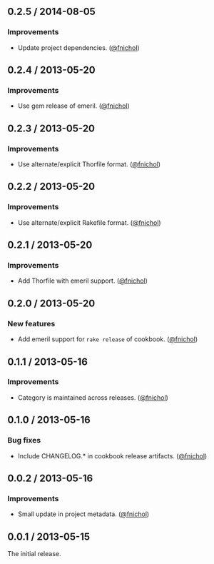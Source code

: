 ## 0.2.5 / 2014-08-05

### Improvements

* Update project dependencies. ([@fnichol][])


## 0.2.4 / 2013-05-20

### Improvements

* Use gem release of emeril. ([@fnichol][])


## 0.2.3 / 2013-05-20

### Improvements

* Use alternate/explicit Thorfile format. ([@fnichol][])


## 0.2.2 / 2013-05-20

### Improvements

* Use alternate/explicit Rakefile format. ([@fnichol][])


## 0.2.1 / 2013-05-20

### Improvements

* Add Thorfile with emeril support. ([@fnichol][])


## 0.2.0 / 2013-05-20

### New features

* Add emeril support for `rake release` of cookbook. ([@fnichol][])


## 0.1.1 / 2013-05-16

### Improvements

* Category is maintained across releases. ([@fnichol][])


## 0.1.0 / 2013-05-16

### Bug fixes

* Include CHANGELOG.\* in cookbook release artifacts. ([@fnichol][])


## 0.0.2 / 2013-05-16

### Improvements

* Small update in project metadata. ([@fnichol][])

## 0.0.1 / 2013-05-15

The initial release.

<!--- The following link definition list is generated by PimpMyChangelog --->
[@fnichol]: https://github.com/fnichol
